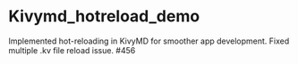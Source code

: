 # Kivymd_hotreload_demo
Implemented hot-reloading in KivyMD for smoother app development. Fixed multiple .kv file reload issue. #456
